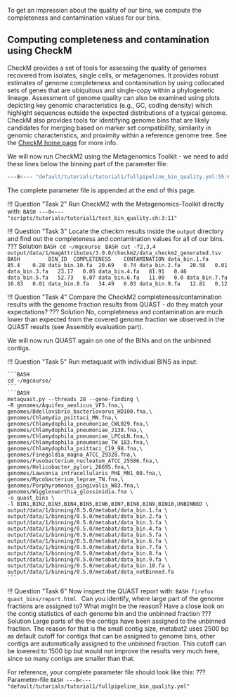 To get an impression about the quality of our bins, we compute the completeness and contamination values for our bins. 

## Computing completeness and contamination using CheckM
CheckM provides a set of tools for assessing the quality of genomes recovered from isolates, single cells, or metagenomes. It provides robust estimates of genome completeness and contamination by using collocated sets of genes that are ubiquitous and single-copy within a phylogenetic lineage. Assessment of genome quality can also be examined using plots depicting key genomic characteristics (e.g., GC, coding density) which highlight sequences outside the expected distributions of a typical genome. CheckM also provides tools for identifying genome bins that are likely candidates for merging based on marker set compatibility, similarity in genomic characteristics, and proximity within a reference genome tree.
See the [CheckM home page](https://ecogenomics.github.io/CheckM/) for more info.

We will now run CheckM2 using the Metagenomics Toolkit - we need to add these lines below the binning part of the parameter file:
```BASH
---8<--- "default/tutorials/tutorial1/fullpipeline_bin_quality.yml:55:61"
```
    
The complete parameter file is appended at the end of this page.

!!! Question "Task 2"
    Run CheckM2 with the Metagenomics-Toolkit directly with:
    ```BASH
    ---8<--- "scripts/tutorials/tutorial1/test_bin_quality.sh:3:11"
    ```

!!! Question "Task 3"
    Locate the checkm results inside the `output` directory and find out the completeness and contamination values for all of our bins.
    ??? Solution
        ```BASH
        cd ~/mgcourse
        ```
        ```BASH
        cut -f2,3,4 output/data/1/magAttributes/3.0.0/checkm2/data_checkm2_generated.tsv
        ```
        ```BASH        
        BIN_ID	COMPLETENESS	CONTAMINATION
        data_bin.1.fa	85.4	0.28
        data_bin.10.fa	20.69	0.74
        data_bin.2.fa	20.58	0.01
        data_bin.3.fa	23.17	0.05
        data_bin.4.fa	81.91	0.46
        data_bin.5.fa	52.73	6.07
        data_bin.6.fa	11.09	0.0
        data_bin.7.fa	16.83	0.01
        data_bin.8.fa	34.49	0.03
        data_bin.9.fa	12.81	0.12
        ```        

!!! Question "Task 4"
    Compare the CheckM2 completeness/contamination results with the genome fraction results from QUAST - do they match your expectations?
    ??? Solution
        No, completeness and contamination are much lower than expected from the covered genome fraction we observed in the QUAST results (see Assembly evaluation part).

We will now run QUAST again on one of the BINs and on the unbinned contigs.

!!! Question "Task 5"
    Run metaquast with individual BINS as input:
    
    ```BASH
    cd ~/mgcourse/
    ```
    ```BASH
    metaquast.py --threads 28 --gene-finding \
    -R genomes/Aquifex_aeolicus_VF5.fna,\
    genomes/Bdellovibrio_bacteriovorus_HD100.fna,\
    genomes/Chlamydia_psittaci_MN.fna,\
    genomes/Chlamydophila_pneumoniae_CWL029.fna,\
    genomes/Chlamydophila_pneumoniae_J138.fna,\
    genomes/Chlamydophila_pneumoniae_LPCoLN.fna,\
    genomes/Chlamydophila_pneumoniae_TW_183.fna,\
    genomes/Chlamydophila_psittaci_C19_98.fna,\
    genomes/Finegoldia_magna_ATCC_29328.fna,\
    genomes/Fusobacterium_nucleatum_ATCC_25586.fna,\
    genomes/Helicobacter_pylori_26695.fna,\
    genomes/Lawsonia_intracellularis_PHE_MN1_00.fna,\
    genomes/Mycobacterium_leprae_TN.fna,\
    genomes/Porphyromonas_gingivalis_W83.fna,\
    genomes/Wigglesworthia_glossinidia.fna \
    -o quast_bins \
    -l BIN1,BIN2,BIN3,BIN4,BIN5,BIN6,BIN7,BIN8,BIN9,BIN10,UNBINNED \
    output/data/1/binning/0.5.0/metabat/data_bin.1.fa \
    output/data/1/binning/0.5.0/metabat/data_bin.2.fa \
    output/data/1/binning/0.5.0/metabat/data_bin.3.fa \
    output/data/1/binning/0.5.0/metabat/data_bin.4.fa \
    output/data/1/binning/0.5.0/metabat/data_bin.5.fa \
    output/data/1/binning/0.5.0/metabat/data_bin.6.fa \
    output/data/1/binning/0.5.0/metabat/data_bin.7.fa \
    output/data/1/binning/0.5.0/metabat/data_bin.8.fa \
    output/data/1/binning/0.5.0/metabat/data_bin.9.fa \
    output/data/1/binning/0.5.0/metabat/data_bin.10.fa \
    output/data/1/binning/0.5.0/metabat/data_notBinned.fa
    ```

!!! Question "Task 6"
    Now inspect the QUAST report with:
    ```BASH
    firefox quast_bins/report.html
    ```
    Can you identify, where large part of the genome fractions are assigned to? What might be the reason? Have a close look on the contig statistics of each genome bin and the unbinned fraction
    ??? Solution
        Large parts of the the contigs have been assigned to the unbinned fraction. The reason for that is the small contig size, metabat2 uses 2500 bp as default cutoff for contigs that can be assigned to genome bins, other contigs are automatically assigned to the unbinned fraction. This cutoff can be lowered to 1500 bp but would not improve the results very much here, since so many contigs are smaller than that.


For reference, your complete parameter file should look like this:
??? Parameter-file
    ```BASH
    ---8<--- "default/tutorials/tutorial1/fullpipeline_bin_quality.yml"
    ```
